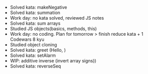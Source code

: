 - Solved kata: makeNegative
- Solved kata: summation
- Work day: no kata solved, reviewed JS notes
- Solved kata: sum arrays
- Studied JS objects(basics, methods, this)
- Work day: no coding. Plan for tomorrow > finish reduce kata + 1 Codewars 8 kyu
- Studied object cloning
- Solved kata: greet (Hello, )
- Solved kata: setAlarm
- WIP: additive inverse (invert array signs))
- Solved kata: reverseSeq
